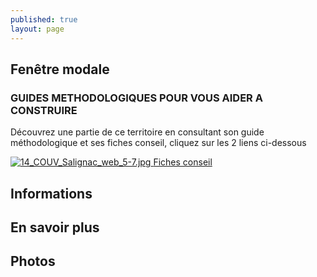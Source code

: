 ```yaml
---
published: true
layout: page
---
```


## Fenêtre modale

### GUIDES METHODOLOGIQUES POUR VOUS AIDER A CONSTRUIRE

Découvrez une partie de ce territoire en consultant son guide méthodologique et ses fiches conseil, cliquez sur les 2 liens ci-dessous

<a href="https://fr.calameo.com/read/00499999556b1d64d6194 " target="_blank">![14_COUV_Salignac_web_5-7.jpg]({{site.baseurl}}/data/images/14/portrait/14_COUV_Salignac_web_5-7.jpg) </a>     <a href="http://cauedordogne.com/25-fiches-conseils/ " target="_blank">Fiches conseil </a>


## Informations

## En savoir plus

## Photos
